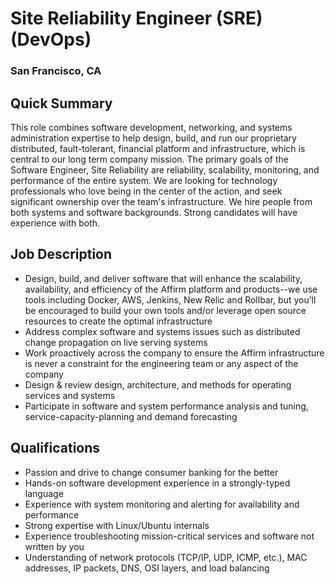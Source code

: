 # Site Reliability Engineer (SRE) (DevOps)
### San Francisco, CA

## Quick Summary
This role combines software development, networking, and systems administration expertise to help design, build, and run our proprietary distributed, fault-tolerant, financial platform and infrastructure, which is central to our long term company mission. The primary goals of the Software Engineer, Site Reliability are reliability, scalability, monitoring, and performance of the entire system. We are looking for technology professionals who love being in the center of the action, and seek significant ownership over the team's infrastructure. We hire people from both systems and software backgrounds. Strong candidates will have experience with both.

## Job Description
+ Design, build, and deliver software that will enhance the scalability, availability, and efficiency of the Affirm platform and products--we use tools including Docker, AWS, Jenkins, New Relic and Rollbar, but you’ll be encouraged to build your own tools and/or leverage open source resources to create the optimal infrastructure
+ Address complex software and systems issues such as distributed change propagation on live serving systems
+ Work proactively across the company to ensure the Affirm infrastructure is never a constraint for the engineering team or any aspect of the company
+ Design & review design, architecture, and methods for operating services and systems
+ Participate in software and system performance analysis and tuning, service-capacity-planning and demand forecasting

## Qualifications
+ Passion and drive to change consumer banking for the better
+ Hands-on software development experience in a strongly-typed language
+ Experience with system monitoring and alerting for availability and performance
+ Strong expertise with Linux/Ubuntu internals
+ Experience troubleshooting mission-critical services and software not written by you
+ Understanding of network protocols (TCP/IP, UDP, ICMP, etc.), MAC addresses, IP packets, DNS, OSI layers, and load balancing
